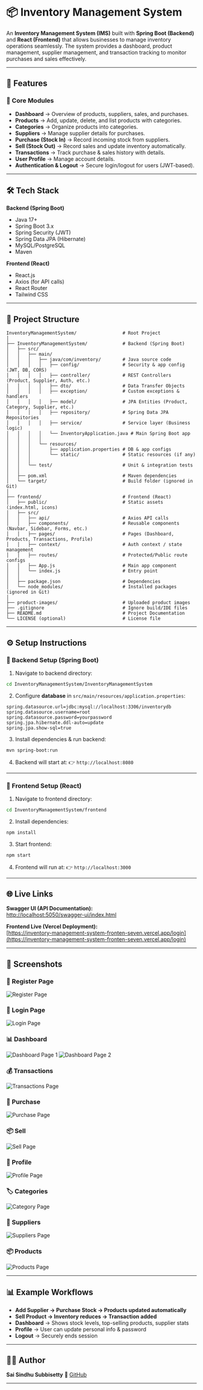 # 📦 Inventory Management System

An **Inventory Management System (IMS)** built with **Spring Boot (Backend)** and **React (Frontend)** that allows businesses to manage inventory operations seamlessly.
The system provides a dashboard, product management, supplier management, and transaction tracking to monitor purchases and sales effectively.

---

## 🚀 Features

### 🔹 Core Modules

* **Dashboard** → Overview of products, suppliers, sales, and purchases.
* **Products** → Add, update, delete, and list products with categories.
* **Categories** → Organize products into categories.
* **Suppliers** → Manage supplier details for purchases.
* **Purchase (Stock In)** → Record incoming stock from suppliers.
* **Sell (Stock Out)** → Record sales and update inventory automatically.
* **Transactions** → Track purchase & sales history with details.
* **User Profile** → Manage account details.
* **Authentication & Logout** → Secure login/logout for users (JWT-based).

---

## 🛠 Tech Stack

**Backend (Spring Boot)**

* Java 17+
* Spring Boot 3.x
* Spring Security (JWT)
* Spring Data JPA (Hibernate)
* MySQL/PostgreSQL
* Maven

**Frontend (React)**

* React.js
* Axios (for API calls)
* React Router
* Tailwind CSS

---

## 📂 Project Structure

```
InventoryManagementSystem/                 # Root Project
│
├── InventoryManagementSystem/             # Backend (Spring Boot)
│   ├── src/
│   │   ├── main/
│   │   │   ├── java/com/inventory/        # Java source code
│   │   │   │   ├── config/                # Security & app config (JWT, DB, CORS)
│   │   │   │   ├── controller/            # REST Controllers (Product, Supplier, Auth, etc.)
│   │   │   │   ├── dto/                   # Data Transfer Objects
│   │   │   │   ├── exception/             # Custom exceptions & handlers
│   │   │   │   ├── model/                 # JPA Entities (Product, Category, Supplier, etc.)
│   │   │   │   ├── repository/            # Spring Data JPA Repositories
│   │   │   │   ├── service/               # Service layer (Business logic)
│   │   │   │   └── InventoryApplication.java # Main Spring Boot app
│   │   │   │
│   │   │   └── resources/
│   │   │       ├── application.properties # DB & app configs
│   │   │       └── static/                # Static resources (if any)
│   │   │
│   │   └── test/                          # Unit & integration tests
│   │
│   ├── pom.xml                            # Maven dependencies
│   └── target/                            # Build folder (ignored in Git)
│
├── frontend/                              # Frontend (React)
│   ├── public/                            # Static assets (index.html, icons)
│   ├── src/
│   │   ├── api/                           # Axios API calls
│   │   ├── components/                    # Reusable components (Navbar, Sidebar, Forms, etc.)
│   │   ├── pages/                         # Pages (Dashboard, Products, Transactions, Profile)
│   │   ├── context/                       # Auth context / state management
│   │   ├── routes/                        # Protected/Public route configs
│   │   ├── App.js                         # Main app component
│   │   └── index.js                       # Entry point
│   │
│   ├── package.json                       # Dependencies
│   └── node_modules/                      # Installed packages (ignored in Git)
│
├── product-images/                        # Uploaded product images
├── .gitignore                             # Ignore build/IDE files
├── README.md                              # Project Documentation
└── LICENSE (optional)                     # License file
```

---

## ⚙️ Setup Instructions

### 🔹 Backend Setup (Spring Boot)

1. Navigate to backend directory:

```bash
cd InventoryManagementSystem/InventoryManagementSystem
```

2. Configure **database** in `src/main/resources/application.properties`:

```properties
spring.datasource.url=jdbc:mysql://localhost:3306/inventorydb
spring.datasource.username=root
spring.datasource.password=yourpassword
spring.jpa.hibernate.ddl-auto=update
spring.jpa.show-sql=true
```

3. Install dependencies & run backend:

```bash
mvn spring-boot:run
```

4. Backend will start at:
   👉 `http://localhost:8080`

---

### 🔹 Frontend Setup (React)

1. Navigate to frontend directory:

```bash
cd InventoryManagementSystem/frontend
```

2. Install dependencies:

```bash
npm install
```

3. Start frontend:

```bash
npm start
```

4. Frontend will run at:
   👉 `http://localhost:3000`

---

## 🌐 Live Links

**Swagger UI (API Documentation):**  
[http://localhost:5050/swagger-ui/index.html](http://localhost:5050/swagger-ui/index.html)

**Frontend Live (Vercel Deployment):**  
[https://inventory-management-system-fronten-seven.vercel.app/login](https://inventory-management-system-fronten-seven.vercel.app/login)

---

## 📸 Screenshots

### 🧾 Register Page
![Register Page](./screenshot/78ab618b-67c1-48b4-aca9-0ab1f4b33abc.png)

### 🔐 Login Page
![Login Page](./screenshot/login.png)

### 📊 Dashboard
![Dashboard Page 1](./screenshot/dashboard1.png)
![Dashboard Page 2](./screenshot/dashboard2.png)

### 💰 Transactions
![Transactions Page](./screenshot/transactions.png)

### 🛒 Purchase
![Purchase Page](./screenshot/purchase.png)

### 📦 Sell
![Sell Page](./screenshot/sell.png)

### 👤 Profile
![Profile Page](./screenshot/profile.png)

### 🏷️ Categories
![Category Page](./screenshot/category.png)

### 🚚 Suppliers
![Suppliers Page](./screenshot/suppliers.png)

### 📦 Products
![Products Page](./screenshot/products.png)

---


## 📊 Example Workflows

* **Add Supplier → Purchase Stock → Products updated automatically**
* **Sell Product → Inventory reduces → Transaction added**
* **Dashboard** → Shows stock levels, top-selling products, supplier stats
* **Profile** → User can update personal info & password
* **Logout** → Securely ends session

---

## 👨‍💻 Author

**Sai Sindhu Subbisetty**
🔗 [GitHub](https://github.com/SaiSindhuSubbisetty/Inventory-Management-System)

---
